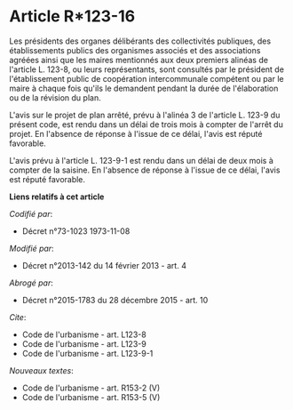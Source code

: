 # Article R*123-16

Les présidents des organes délibérants des collectivités publiques, des établissements publics des organismes associés et des
associations agréées ainsi que les maires mentionnés aux deux premiers alinéas de l'article L. 123-8, ou leurs représentants,
sont consultés par le président de l'établissement public de coopération intercommunale compétent ou par le maire à chaque
fois qu'ils le demandent pendant la durée de l'élaboration ou de la révision du plan. 

L'avis sur le projet de plan arrêté, prévu à l'alinéa 3 de l'article L. 123-9 du présent code, est rendu dans un délai de
trois mois à compter de l'arrêt du projet. En l'absence de réponse à l'issue de ce délai, l'avis est réputé favorable. 

L'avis prévu à l'article L. 123-9-1 est rendu dans un délai de deux mois à compter de la saisine. En l'absence de réponse à
l'issue de ce délai, l'avis est réputé favorable.

**Liens relatifs à cet article**

_Codifié par_:

  - Décret n°73-1023 1973-11-08

_Modifié par_:

  - Décret n°2013-142 du 14 février 2013 - art. 4

_Abrogé par_:

  - Décret n°2015-1783 du 28 décembre 2015 - art. 10

_Cite_:

  - Code de l'urbanisme - art. L123-8
  - Code de l'urbanisme - art. L123-9
  - Code de l'urbanisme - art. L123-9-1

_Nouveaux textes_:

  - Code de l'urbanisme - art. R153-2 (V)
  - Code de l'urbanisme - art. R153-5 (V)
